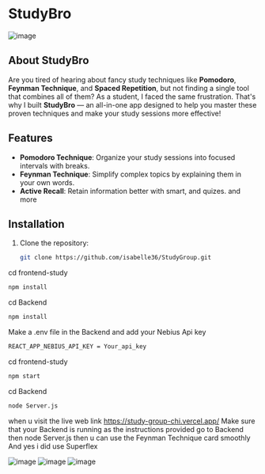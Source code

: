 # StudyBro
![image](https://github.com/user-attachments/assets/7c75e6d0-107f-4916-988d-23c90ff5f991)


## About StudyBro

Are you tired of hearing about fancy study techniques like **Pomodoro**, **Feynman Technique**, and **Spaced Repetition**, but not finding a single tool that combines all of them? As a student, I faced the same frustration. That's why I built **StudyBro** — an all-in-one app designed to help you master these proven techniques and make your study sessions more effective!

## Features

- **Pomodoro Technique**: Organize your study sessions into focused intervals with breaks.
- **Feynman Technique**: Simplify complex topics by explaining them in your own words.
- **Active Recall**: Retain information better with smart, and quizes.
and more

## Installation

1. Clone the repository:
   ```bash
   git clone https://github.com/isabelle36/StudyGroup.git

cd frontend-study
```bash
npm install
  ```
cd Backend
```bash
npm install
```
Make a .env file in the Backend and add your Nebius Api key
```bash
REACT_APP_NEBIUS_API_KEY = Your_api_key
```

cd frontend-study
```bash
npm start
```
cd Backend
```bash
node Server.js
```
when u visit the live web link https://study-group-chi.vercel.app/
Make sure that your Backend is running as the instructions provided go to Backend then 
node Server.js then u can use the Feynman Technique card smoothly 
And yes i did use Superflex 

![image](https://github.com/user-attachments/assets/d4dc0958-a4d4-4a7c-abe9-b76ff6e7c6be)
![image](https://github.com/user-attachments/assets/b61ff914-2164-456c-a47c-61a50ce42a3b)
![image](https://github.com/user-attachments/assets/e596b94b-5ef8-4405-b3c0-344e5467e208)


